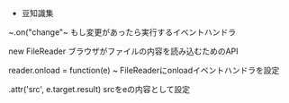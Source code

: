 * 豆知識集

~.on("change"~
  もし変更があったら実行するイベントハンドラ

new FileReader
  ブラウザがファイルの内容を読み込むためのAPI

reader.onload = function(e) ~
  FileReaderにonloadイベントハンドラを設定

.attr('src', e.target.result)
  srcをeの内容として設定

